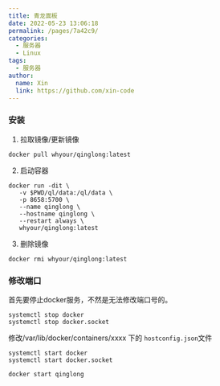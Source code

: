 ```yaml
---
title: 青龙面板
date: 2022-05-23 13:06:18
permalink: /pages/7a42c9/
categories:
  - 服务器
  - Linux
tags:
  - 服务器
author:
  name: Xin
  link: https://github.com/xin-code
---
```




### 安装

1. 拉取镜像/更新镜像

```
docker pull whyour/qinglong:latest
```

2. 启动容器 

```
docker run -dit \
   -v $PWD/ql/data:/ql/data \
   -p 8658:5700 \
   --name qinglong \
   --hostname qinglong \
   --restart always \
   whyour/qinglong:latest
```

3. 删除镜像

```
docker rmi whyour/qinglong:latest
```



### 修改端口

首先要停止docker服务，不然是无法修改端口号的。

```
systemctl stop docker
systemctl stop docker.socket
```

修改/var/lib/docker/containers/xxxx 下的 `hostconfig.json`文件

```
systemctl start docker
systemctl start docker.socket

docker start qinglong
```

